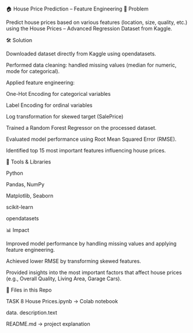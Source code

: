 🏠 House Price Prediction – Feature Engineering
📖 Problem

Predict house prices based on various features (location, size, quality, etc.) using the House Prices – Advanced Regression Dataset from Kaggle.

🛠 Solution

Downloaded dataset directly from Kaggle using opendatasets.

Performed data cleaning: handled missing values (median for numeric, mode for categorical).

Applied feature engineering:

One-Hot Encoding for categorical variables

Label Encoding for ordinal variables

Log transformation for skewed target (SalePrice)

Trained a Random Forest Regressor on the processed dataset.

Evaluated model performance using Root Mean Squared Error (RMSE).

Identified top 15 most important features influencing house prices.

🧰 Tools & Libraries

Python

Pandas, NumPy

Matplotlib, Seaborn

scikit-learn

opendatasets

📊 Impact

Improved model performance by handling missing values and applying feature engineering.

Achieved lower RMSE by transforming skewed features.

Provided insights into the most important factors that affect house prices (e.g., Overall Quality, Living Area, Garage Cars).

📂 Files in this Repo

TASK 8 House Prices.ipynb → Colab notebook

data. description.text

README.md → project explanation
